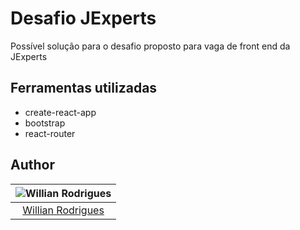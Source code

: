 # Desafio JExperts

Possível solução para o desafio proposto para vaga de front end da JExperts 

## Ferramentas utilizadas

- create-react-app
- bootstrap
- react-router

## Author

| ![Willian Rodrigues](https://avatars1.githubusercontent.com/u/28413303?v=3&s=150)|
|:---------------------:|
|  [Willian Rodrigues](https://github.com/willianrssi/)   |